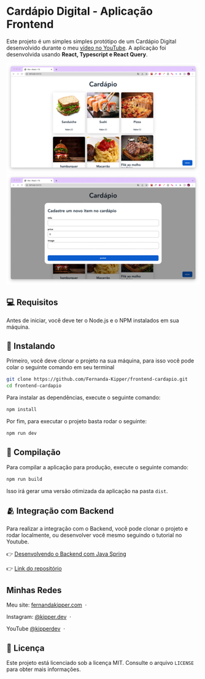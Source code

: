 # Cardápio Digital - Aplicação Frontend

Este projeto é um simples simples protótipo de um Cardápio Digital desenvolvido durante o meu [vídeo no YouTube](https://www.youtube.com/@kipperdev). A aplicação foi desenvolvida usando **React, Typescript e React Query**.

<img src="./public/home.png"/>
<img src="./public/modal.png"/>

## 💻 Requisitos

Antes de iniciar, você deve ter o Node.js e o NPM instalados em sua máquina.

## 🚀 Instalando

Primeiro, você deve clonar o projeto na sua máquina, para isso você
pode colar o seguinte comando em seu terminal

```bash
git clone https://github.com/Fernanda-Kipper/frontend-cardapio.git
cd frontend-cardapio
```

Para instalar as dependências, execute o seguinte comando:

```bash
npm install
```

Por fim, para executar o projeto basta rodar o seguinte:

```bash
npm run dev
```

## 🔧 Compilação

Para compilar a aplicação para produção, execute o seguinte comando:

```bash
npm run build
```
Isso irá gerar uma versão otimizada da aplicação na pasta `dist`.

## 🫂 Integração com Backend

Para realizar a integração com o Backend, você pode clonar o projeto e rodar localmente, ou desenvolver você mesmo seguindo o tutorial no Youtube.

👉 [Desenvolvendo o Backend com Java Spring](https://www.youtube.com/watch?v=lUVureR5GqI&t=239s)

👉 [Link do repositório](https://github.com/Fernanda-Kipper/backend-cardapio-digital)

## Minhas Redes

Meu site: [fernandakipper.com](https://www.fernandakipper.com) &nbsp;&middot;&nbsp; 

Instagram: [@kipper.dev](https://github.com/kipper.devb) &nbsp;&middot;&nbsp;

YouTube [@kipperdev](https://www.youtube.com/@kipperdev) &nbsp;&middot;&nbsp;


## 📝 Licença
Este projeto está licenciado sob a licença MIT. Consulte o arquivo `LICENSE` para obter mais informações.